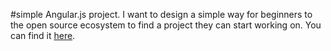 #simple Angular.js project.  I want to design a simple way for beginners to the open source ecosystem to find a project they can start working on.
You can find it [here](http://searchgit.johnmarinelli.me).
